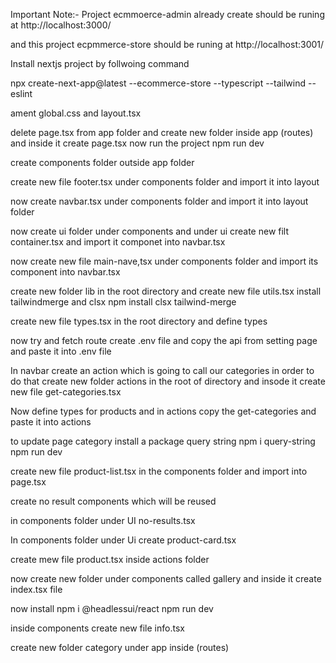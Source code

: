 Important Note:- Project ecmmoerce-admin already create should be runing at 
http://localhost:3000/

and this project ecpmmerce-store should be runing at 
http://localhost:3001/

Install nextjs project by follwoing command

npx create-next-app@latest --ecommerce-store --typescript --tailwind --eslint

ament global.css and layout.tsx

delete page.tsx from app folder and create new folder inside app (routes) and inside it create page.tsx
now run the project npm run dev

create components folder outside app folder

create new file footer.tsx under components folder and import it into layout

now create navbar.tsx under components folder and import it into layout folder

now create ui folder under components and under ui create new filt container.tsx and import it componet into navbar.tsx

now create new file main-nave,tsx under components folder and import its component <MainNav/> into navbar.tsx

create new folder lib in the root directory and create new file utils.tsx
install tailwindmerge and clsx
npm install clsx tailwind-merge

create new file types.tsx in the root directory and define types

now try and fetch route create .env file and copy the api from setting page and paste it into .env file

In navbar create an action which is going to call our categories in order to do that create new folder actions in the root of directory and insode it create new file get-categories.tsx


Now define types for products and in actions copy the get-categories and paste it into actions

to update page category install a package query string
npm i query-string
npm run dev

create new file product-list.tsx in the components folder and import into page.tsx


create no result components which will be reused

in components folder under UI no-results.tsx

In components folder under Ui create product-card.tsx

create mew file product.tsx inside actions folder

now create new folder under components called gallery and inside it create index.tsx file

now install npm i @headlessui/react
npm run dev

inside components create new file info.tsx

create new folder category under app inside (routes)




